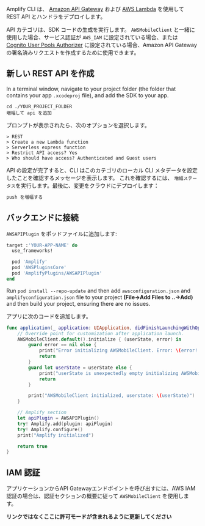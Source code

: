 Amplify CLI は、 [Amazon API Gateway](http://docs.aws.amazon.com/apigateway/latest/developerguide/) および [AWS Lambda](http://docs.aws.amazon.com/lambda/latest/dg/) を使用して REST API とハンドラをデプロイします。

API カテゴリは、SDK コードの生成を実行します。 `AWSMobileClient` と一緒に使用した場合、サービス認証が `AWS_IAM` に設定されている場合、または [Cognito User Pools Authorizer](https://docs.aws.amazon.com/apigateway/latest/developerguide/apigateway-integrate-with-cognito.html) に設定されている場合、Amazon API Gateway の署名済みリクエストを作成するために使用できます。

## 新しい REST API を作成

In a terminal window, navigate to your project folder (the folder that contains your app `.xcodeproj` file), and add the SDK to your app.

```console
cd ./YOUR_PROJECT_FOLDER
増幅して api を追加
```

プロンプトが表示されたら、次のオプションを選択します。

```console
> REST
> Create a new Lambda function
> Serverless express function
> Restrict API access? Yes
> Who should have access? Authenticated and Guest users
```

API の設定が完了すると、CLI はこのカテゴリのローカル CLI メタデータを設定したことを確認するメッセージを表示します。 これを確認するには、 `増幅ステータス`を実行します。最後に、変更をクラウドにデプロイします：

```bash
push を増幅する
```

## バックエンドに接続

`AWSAPIPlugin` をポッドファイルに追加します:

```ruby
target :'YOUR-APP-NAME' do
  use_frameworks!

  pod 'Amplify'
  pod 'AWSPluginsCore'
  pod 'AmplifyPlugins/AWSAPIPlugin'
end
```

Run `pod install --repo-update` and then add `awsconfiguration.json` and `amplifyconfiguration.json` file to your project **(File->Add Files to ..->Add)** and then build your project, ensuring there are no issues.

アプリに次のコードを追加します。

```swift                                
func application(_ application: UIApplication, didFinishLaunchingWithOptions launchOptions: [UIApplication.LaunchOptionsKey: Any]?) -> Bool {
    // Override point for customization after application launch.
    AWSMobileClient.default().initialize { (userState, error) in
        guard error == nil else {
            print("Error initializing AWSMobileClient. Error: \(error!.localizedDescription)")
            return
        }
        guard let userState = userState else {
            print("userState is unexpectedly empty initializing AWSMobileClient")
            return
        }

        print("AWSMobileClient initialized, userstate: \(userState)")
    }

    // Amplify section
    let apiPlugin = AWSAPIPlugin()
    try! Amplify.add(plugin: apiPlugin)
    try! Amplify.configure()
    print("Amplify initialized")

    return true
}
```

## IAM 認証

アプリケーションからAPI Gatewayエンドポイントを呼び出すには、AWS IAM認証の場合は、認証セクションの概要に従って `AWSMobileClient` を使用します。

**リンクではなくここに許可モードが含まれるように更新してください**
